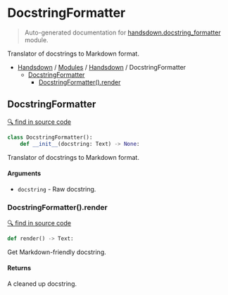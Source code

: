 # DocstringFormatter

> Auto-generated documentation for [handsdown.docstring_formatter](https://github.com/vemel/handsdown/blob/master/handsdown/docstring_formatter.py) module.

Translator of docstrings to Markdown format.

- [Handsdown](../README.md#-handsdown---python-documentation-generator) / [Modules](../MODULES.md#modules) / [Handsdown](index.md#handsdown) / DocstringFormatter
  - [DocstringFormatter](#docstringformatter)
    - [DocstringFormatter().render](#docstringformatterrender)

## DocstringFormatter

[🔍 find in source code](https://github.com/vemel/handsdown/blob/master/handsdown/docstring_formatter.py#L13)

```python
class DocstringFormatter():
    def __init__(docstring: Text) -> None:
```

Translator of docstrings to Markdown format.

#### Arguments

- `docstring` - Raw docstring.

### DocstringFormatter().render

[🔍 find in source code](https://github.com/vemel/handsdown/blob/master/handsdown/docstring_formatter.py#L62)

```python
def render() -> Text:
```

Get Markdown-friendly docstring.

#### Returns

A cleaned up docstring.
